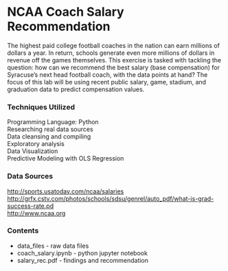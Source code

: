 # NCAA Coach Salary Recommendation
The highest paid college football coaches in the nation can earn millions of dollars a year. In return, schools generate even more millions of dollars in revenue off the games themselves. This exercise is tasked with tackling the question: how can we recommend the best salary (base compensation) for Syracuse’s next head football coach, with the data points at hand? The focus of this lab will be using recent public salary, game, stadium, and graduation data to predict compensation values.

### Techniques Utilized
Programming Language: Python<br>
Researching real data sources<br>
Data cleansing and compiling<br>
Exploratory analysis<br>
Data Visualization<br>
Predictive Modeling with OLS Regression

### Data Sources
http://sports.usatoday.com/ncaa/salaries<br>
http://grfx.cstv.com/photos/schools/sdsu/genrel/auto_pdf/what-is-grad-success-rate.pd<br>
http://www.ncaa.org<br>

### Contents
- data_files - raw data files
- coach_salary.ipynb - python jupyter notebook
- salary_rec.pdf - findings and recommendation
